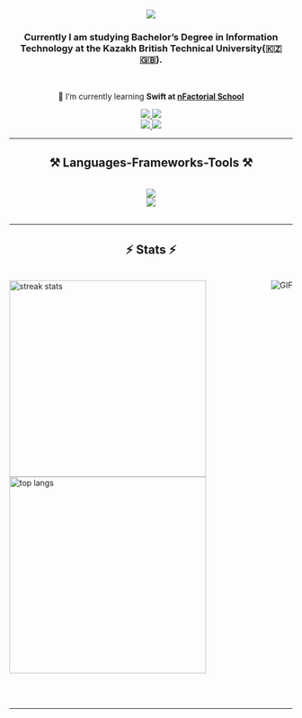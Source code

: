 <h1 align="center">
    <img src="https://readme-typing-svg.herokuapp.com/?font=Righteous&size=35&center=true&vCenter=true&width=500&height=70&duration=4000&lines=Salem,+Alem!+👋;+I'm+Saiman+Yerassyl!;" />
</h1>

<h3 align="center">Currently I am studying Bachelor’s Degree in Information Technology at the Kazakh British Technical University(🇰🇿🇬🇧).</h3>

<br/>

<div align="center">
 
 🌱 I’m currently learning **Swift at [nFactorial School](https://www.nfactorial.school)**
 
 </div>

<div align="center"> 
  <a href="mailto:erasylsaiman2005@gmail.com">
    <img src="https://img.shields.io/badge/Gmail-333333?style=for-the-badge&logo=gmail&logoColor=red" />
  </a>
  <a href="https://linkedin.com/in/yerassyl-saiman" target="_blank">
    <img src="https://img.shields.io/badge/LinkedIn-333333?style=for-the-badge&logo=linkedin&logoColor=white" target="_blank" />
  </a>
<div align="center"> 
  <a href="https://t.me/ais1ee">
    <img src="https://img.shields.io/badge/telegram-333333?style=for-the-badge&logo=telegram&logoColor=blue" />
  </a>
  <a href="https://leetcode.com/ais1e/">
    <img src="https://img.shields.io/badge/LeetCode-333333?style=for-the-badge&logo=leetcode&logoColor=#FFA116" target="_blank" />
  </a>
</div>

 <hr/>

 <h2 align="center">⚒️ Languages-Frameworks-Tools ⚒️</h2>
<br/>
<div align="center">
    <img src="https://skillicons.dev/icons?i=vscode,eclipse,idea,postgres,git,github" /><br>
    <img src="https://skillicons.dev/icons?i=cpp,python,java,swift,mysql,css,html,js" /><br>
</div>

<br/>

</div>

<hr/>

<h2 align="center">⚡ Stats ⚡</h2>
<br>
<div align=leading>
    
  <img align="right" align="center" alt="GIF" src="https://media.giphy.com/media/MC6eSuC3yypCU/giphy.gif" />

  <img width=350 src="https://streak-stats.demolab.com/?user=yerass11&count_private=true&theme=outrun&border_radius=16" alt="streak stats"/>
<br>
  <img width=350 align="center" src="https://github-readme-stats-salesp07.vercel.app/api/top-langs/?username=yerass11&layout=compact&theme=chartreuse-dark&border_radius=16&size_weight=0.5&count_weight=0.5&exclude_repo=github-readme-stats" alt="top langs" />


</div>

<br/><br/>
<hr/>

<br/>
